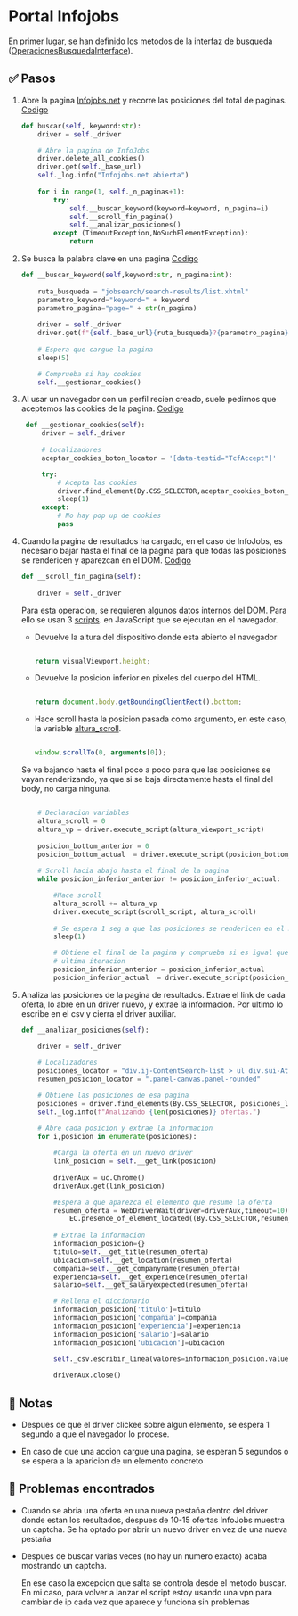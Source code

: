 # Portal Infojobs

En primer lugar, se han definido los metodos de la interfaz de busqueda ([OperacionesBusquedaInterface](interfaces/operacionesBusquedaInterface.py)).

## ✅ Pasos 

1. Abre la pagina [Infojobs.net](https://www.infojobs.net/) y recorre las posiciones del total de paginas. [Codigo](./infojobs.py#L29)

    ```python
    def buscar(self, keyword:str):
        driver = self._driver

        # Abre la pagina de InfoJobs
        driver.delete_all_cookies()
        driver.get(self._base_url)
        self._log.info("Infojobs.net abierta")
        
        for i in range(1, self._n_paginas+1):
            try:
                self.__buscar_keyword(keyword=keyword, n_pagina=i)
                self.__scroll_fin_pagina()
                self.__analizar_posiciones()
            except (TimeoutException,NoSuchElementException):
                return

    ```
   
2. Se busca la palabra clave en una pagina [Codigo](./infojobs.py#L46)

    ```python
    def __buscar_keyword(self,keyword:str, n_pagina:int):
        
        ruta_busqueda = "jobsearch/search-results/list.xhtml"
        parametro_keyword="keyword=" + keyword
        parametro_pagina="page=" + str(n_pagina)
        
        driver = self._driver
        driver.get(f"{self._base_url}{ruta_busqueda}?{parametro_pagina}&{parametro_keyword}")
        
        # Espera que cargue la pagina
        sleep(5)

        # Comprueba si hay cookies
        self.__gestionar_cookies()


    ```
3. Al usar un navegador con un perfil recien creado, suele pedirnos que aceptemos las cookies de la pagina. [Codigo](./infojobs.py#L62)
    

   ```python
    def __gestionar_cookies(self):
        driver = self._driver
        
        # Localizadores
        aceptar_cookies_boton_locator = '[data-testid="TcfAccept"]'

        try:    
            # Acepta las cookies
            driver.find_element(By.CSS_SELECTOR,aceptar_cookies_boton_locator).click()         
            sleep(1)
        except:
            # No hay pop up de cookies
            pass
    ```

4. Cuando la pagina de resultados ha cargado, en el caso de InfoJobs, es necesario bajar hasta el final de la pagina para que todas las posiciones se rendericen y aparezcan en el DOM. [Codigo](./infojobs.py#L79)
   
    ```python
    def __scroll_fin_pagina(self):
        
        driver = self._driver
    ```
    
    
    Para esta operacion, se requieren algunos datos internos del DOM. Para ello se usan 3 [scripts](./infojobs.py#L83). en JavaScript que se ejecutan en el navegador.

    - Devuelve la altura del dispositivo donde esta abierto el navegador

        ```javascript
        
        return visualViewport.height;

        ```
    - Devuelve la posicion inferior en pixeles del cuerpo del HTML. 
  
        ```javascript
        
        return document.body.getBoundingClientRect().bottom;

        ```
    - Hace scroll hasta la posicion pasada como argumento, en este caso, la variable [altura_scroll](./infojobs.py#L100).
 
        ```javascript
        
        window.scrollTo(0, arguments[0]);

        ```

    Se va bajando hasta el final poco a poco para que las posiciones se vayan renderizando, ya que si se baja directamente hasta el final del body, no carga ninguna.

    ```python

        # Declaracion variables
        altura_scroll = 0
        altura_vp = driver.execute_script(altura_viewport_script)
        
        posicion_bottom_anterior = 0
        posicion_bottom_actual  = driver.execute_script(posicion_bottom_script) 
        
        # Scroll hacia abajo hasta el final de la pagina
        while posicion_inferior_anterior != posicion_inferior_actual:

            #Hace scroll
            altura_scroll += altura_vp
            driver.execute_script(scroll_script, altura_scroll)
            
            # Se espera 1 seg a que las posiciones se rendericen en el DOM
            sleep(1)

            # Obtiene el final de la pagina y comprueba si es igual que la
            # ultima iteracion
            posicion_inferior_anterior = posicion_inferior_actual
            posicion_inferior_actual  = driver.execute_script(posicion_inferior_script) 

    ```
5. Analiza las posiciones de la pagina de resultados. Extrae el link de cada oferta, lo abre en un driver nuevo, y extrae la informacion. Por ultimo lo escribe en el csv y cierra el driver auxiliar.

    ```python
    def __analizar_posiciones(self):

        driver = self._driver
        
        # Localizadores 
        posiciones_locator = "div.ij-ContentSearch-list > ul div.sui-AtomCard-link"
        resumen_posicion_locator = ".panel-canvas.panel-rounded"

        # Obtiene las posiciones de esa pagina
        posiciones = driver.find_elements(By.CSS_SELECTOR, posiciones_locator)
        self._log.info(f"Analizando {len(posiciones)} ofertas.")

        # Abre cada posicion y extrae la informacion
        for i,posicion in enumerate(posiciones):
            
            #Carga la oferta en un nuevo driver
            link_posicion = self.__get_link(posicion)
            
            driverAux = uc.Chrome()    
            driverAux.get(link_posicion)

            #Espera a que aparezca el elemento que resume la oferta
            resumen_oferta = WebDriverWait(driver=driverAux,timeout=10).until(
                EC.presence_of_element_located((By.CSS_SELECTOR,resumen_posicion_locator)))
            
            # Extrae la informacion
            informacion_posicion={}
            titulo=self.__get_title(resumen_oferta)
            ubicacion=self.__get_location(resumen_oferta)
            compañia=self.__get_companyname(resumen_oferta)
            experiencia=self.__get_experience(resumen_oferta)
            salario=self.__get_salaryexpected(resumen_oferta)

            # Rellena el diccionario
            informacion_posicion['titulo']=titulo
            informacion_posicion['compañia']=compañia
            informacion_posicion['experiencia']=experiencia
            informacion_posicion['salario']=salario
            informacion_posicion['ubicacion']=ubicacion
            
            self._csv.escribir_linea(valores=informacion_posicion.values())

            driverAux.close()

    ```

## 📝 Notas

- Despues de que el driver clickee sobre algun elemento, se espera 1 segundo a que el navegador lo procese.

- En caso de que una accion cargue una pagina, se esperan 5 segundos o se espera a la aparicion de un elemento concreto
  
## 🐞 Problemas encontrados

- Cuando se abria una oferta en una nueva pestaña dentro del driver donde estan los resultados, despues de 10-15 ofertas InfoJobs muestra un captcha. Se ha optado por abrir un nuevo driver en vez de una nueva pestaña

- Despues de buscar varias veces (no hay un numero exacto) acaba mostrando un captcha.

    En ese caso la excepcion que salta se controla desde el metodo buscar. En mi caso, para volver a lanzar el script estoy usando una vpn para cambiar de ip cada vez que aparece y funciona sin problemas

